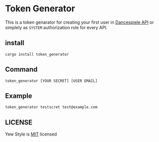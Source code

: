 # Token Generator
This is a token genarator for creating your first user in [Dancespiele API](https://github.com/dancespiele/dancespiele_api) or simplely as `SYSTEM` authorization role for every API.

## install

```
cargo install token_generator
```

## Command

```
token_generator [YOUR SECRET] [USER EMAIL]
```

## Example

```
token_generator testscret test@example.com
```

## LICENSE

Yew Style is [MIT](LICENSE.md) licensed
